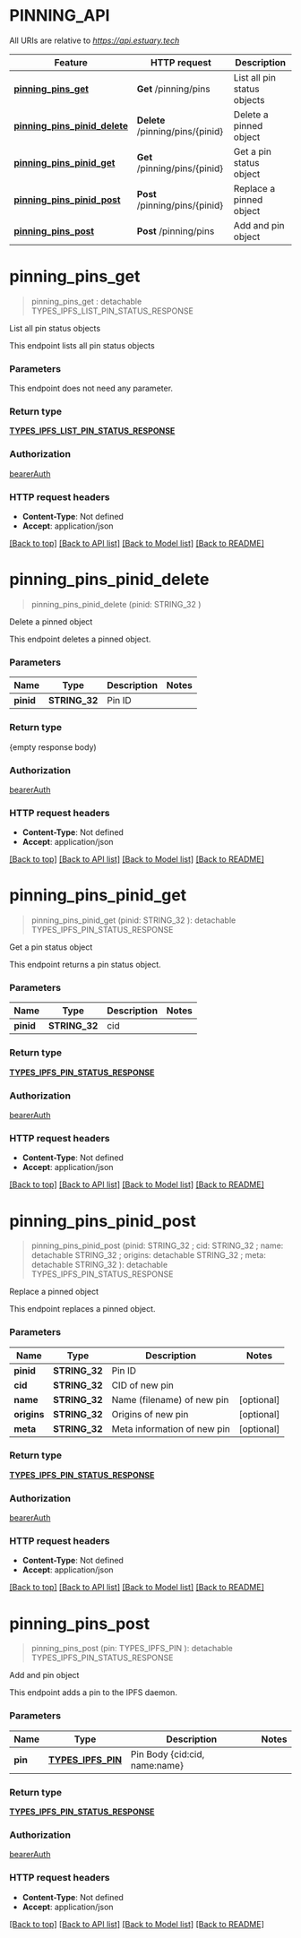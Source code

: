 # PINNING_API

All URIs are relative to *https://api.estuary.tech*

Feature | HTTP request | Description
------------- | ------------- | -------------
[**pinning_pins_get**](PINNING_API.md#pinning_pins_get) | **Get** /pinning/pins | List all pin status objects
[**pinning_pins_pinid_delete**](PINNING_API.md#pinning_pins_pinid_delete) | **Delete** /pinning/pins/{pinid} | Delete a pinned object
[**pinning_pins_pinid_get**](PINNING_API.md#pinning_pins_pinid_get) | **Get** /pinning/pins/{pinid} | Get a pin status object
[**pinning_pins_pinid_post**](PINNING_API.md#pinning_pins_pinid_post) | **Post** /pinning/pins/{pinid} | Replace a pinned object
[**pinning_pins_post**](PINNING_API.md#pinning_pins_post) | **Post** /pinning/pins | Add and pin object


# **pinning_pins_get**
> pinning_pins_get : detachable TYPES_IPFS_LIST_PIN_STATUS_RESPONSE
	

List all pin status objects

This endpoint lists all pin status objects


### Parameters
This endpoint does not need any parameter.

### Return type

[**TYPES_IPFS_LIST_PIN_STATUS_RESPONSE**](types.IpfsListPinStatusResponse.md)

### Authorization

[bearerAuth](../README.md#bearerAuth)

### HTTP request headers

 - **Content-Type**: Not defined
 - **Accept**: application/json

[[Back to top]](#) [[Back to API list]](../README.md#documentation-for-api-endpoints) [[Back to Model list]](../README.md#documentation-for-models) [[Back to README]](../README.md)

# **pinning_pins_pinid_delete**
> pinning_pins_pinid_delete (pinid: STRING_32 )
	

Delete a pinned object

This endpoint deletes a pinned object.


### Parameters

Name | Type | Description  | Notes
------------- | ------------- | ------------- | -------------
 **pinid** | **STRING_32**| Pin ID | 

### Return type

{empty response body)

### Authorization

[bearerAuth](../README.md#bearerAuth)

### HTTP request headers

 - **Content-Type**: Not defined
 - **Accept**: application/json

[[Back to top]](#) [[Back to API list]](../README.md#documentation-for-api-endpoints) [[Back to Model list]](../README.md#documentation-for-models) [[Back to README]](../README.md)

# **pinning_pins_pinid_get**
> pinning_pins_pinid_get (pinid: STRING_32 ): detachable TYPES_IPFS_PIN_STATUS_RESPONSE
	

Get a pin status object

This endpoint returns a pin status object.


### Parameters

Name | Type | Description  | Notes
------------- | ------------- | ------------- | -------------
 **pinid** | **STRING_32**| cid | 

### Return type

[**TYPES_IPFS_PIN_STATUS_RESPONSE**](types.IpfsPinStatusResponse.md)

### Authorization

[bearerAuth](../README.md#bearerAuth)

### HTTP request headers

 - **Content-Type**: Not defined
 - **Accept**: application/json

[[Back to top]](#) [[Back to API list]](../README.md#documentation-for-api-endpoints) [[Back to Model list]](../README.md#documentation-for-models) [[Back to README]](../README.md)

# **pinning_pins_pinid_post**
> pinning_pins_pinid_post (pinid: STRING_32 ; cid: STRING_32 ; name:  detachable STRING_32 ; origins:  detachable STRING_32 ; meta:  detachable STRING_32 ): detachable TYPES_IPFS_PIN_STATUS_RESPONSE
	

Replace a pinned object

This endpoint replaces a pinned object.


### Parameters

Name | Type | Description  | Notes
------------- | ------------- | ------------- | -------------
 **pinid** | **STRING_32**| Pin ID | 
 **cid** | **STRING_32**| CID of new pin | 
 **name** | **STRING_32**| Name (filename) of new pin | [optional] 
 **origins** | **STRING_32**| Origins of new pin | [optional] 
 **meta** | **STRING_32**| Meta information of new pin | [optional] 

### Return type

[**TYPES_IPFS_PIN_STATUS_RESPONSE**](types.IpfsPinStatusResponse.md)

### Authorization

[bearerAuth](../README.md#bearerAuth)

### HTTP request headers

 - **Content-Type**: Not defined
 - **Accept**: application/json

[[Back to top]](#) [[Back to API list]](../README.md#documentation-for-api-endpoints) [[Back to Model list]](../README.md#documentation-for-models) [[Back to README]](../README.md)

# **pinning_pins_post**
> pinning_pins_post (pin: TYPES_IPFS_PIN ): detachable TYPES_IPFS_PIN_STATUS_RESPONSE
	

Add and pin object

This endpoint adds a pin to the IPFS daemon.


### Parameters

Name | Type | Description  | Notes
------------- | ------------- | ------------- | -------------
 **pin** | [**TYPES_IPFS_PIN**](TYPES_IPFS_PIN.md)| Pin Body {cid:cid, name:name} | 

### Return type

[**TYPES_IPFS_PIN_STATUS_RESPONSE**](types.IpfsPinStatusResponse.md)

### Authorization

[bearerAuth](../README.md#bearerAuth)

### HTTP request headers

 - **Content-Type**: Not defined
 - **Accept**: application/json

[[Back to top]](#) [[Back to API list]](../README.md#documentation-for-api-endpoints) [[Back to Model list]](../README.md#documentation-for-models) [[Back to README]](../README.md)


